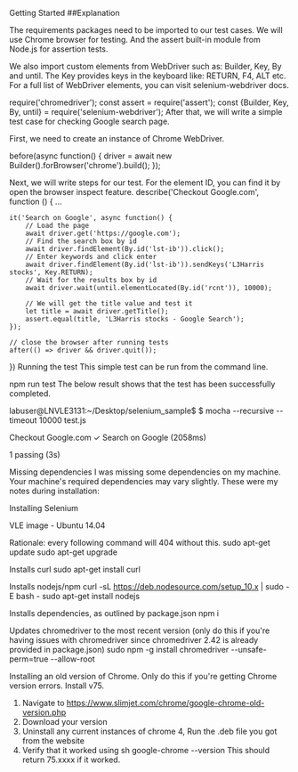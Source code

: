 Getting Started
##Explanation

The requirements packages need to be imported to our test cases. We will use Chrome browser for testing. And the assert built-in module from Node.js for assertion tests.

We also import custom elements from WebDriver such as: Builder, Key, By and until. The Key provides keys in the keyboard like: RETURN, F4, ALT etc. For a full list of WebDriver elements, you can visit selenium-webdriver docs.

require('chromedriver');
const assert = require('assert');
const {Builder, Key, By, until} = require('selenium-webdriver');
After that, we will write a simple test case for checking Google search page.

First, we need to create an instance of Chrome WebDriver.

before(async function() {
    driver = await new Builder().forBrowser('chrome').build();
});

Next, we will write steps for our test. For the element ID, you can find it by open the browser inspect feature.
describe('Checkout Google.com', function () {
    ...

    it('Search on Google', async function() {
        // Load the page
        await driver.get('https://google.com');
        // Find the search box by id
        await driver.findElement(By.id('lst-ib')).click();
        // Enter keywords and click enter
        await driver.findElement(By.id('lst-ib')).sendKeys('L3Harris stocks', Key.RETURN);
        // Wait for the results box by id
        await driver.wait(until.elementLocated(By.id('rcnt')), 10000);

        // We will get the title value and test it
        let title = await driver.getTitle();
        assert.equal(title, 'L3Harris stocks - Google Search');
    });

    // close the browser after running tests
    after(() => driver && driver.quit());
})
Running the test
This simple test can be run from the command line.

npm run test
The below result shows that the test has been successfully completed.

labuser@LNVLE3131:~/Desktop/selenium_sample$
$ mocha --recursive --timeout 10000 test.js

  Checkout Google.com
    ✓ Search on Google (2058ms)

  1 passing (3s)

Missing dependencies
I was missing some dependencies on my machine. Your machine's required dependencies may vary slightly. These were my notes during installation:

Installing Selenium

VLE image - Ubuntu 14.04

Rationale: every following command will 404 without this.
sudo apt-get update
sudo apt-get upgrade

Installs curl
sudo apt-get install curl

Installs nodejs/npm
curl -sL https://deb.nodesource.com/setup_10.x | sudo -E bash -
sudo apt-get install nodejs

Installs dependencies, as outlined by package.json
npm i

Updates chromedriver to the most recent version (only do this if you're having issues with chromedriver since chromedriver 2.42 is already provided in package.json)
sudo npm -g install chromedriver --unsafe-perm=true --allow-root

Installing an old version of Chrome. Only do this if you're getting Chrome version errors. Install v75.

1. Navigate to https://www.slimjet.com/chrome/google-chrome-old-version.php
2. Download your version
3. Uninstall any current instances of chrome
4, Run the .deb file you got from the website
5. Verify that it worked using sh google-chrome --version This should return 75.xxxx if it worked.
